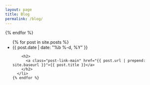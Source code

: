 ```yaml
---
layout: page
title: Blog
permalink: /blog/
---
```



<div class="home">


  <!-- {% for post in site.posts%}
  <div class="post postContent">
    <div  class="postDate"><time datetime="{{ post.date | date_to_xmlschema }}" itemprop="datePublished">{{ post.date | date: "%b %-d, %Y" }}</time>
    </div>
    <div class="postDay">
      {{post.tag}}
    </div>
    <br>
    <div class="postTitle">
    <a class='postLink' href="{{post.url}}">{{post.title}}</a>
    </div>
    <div class="postExt">
   {{ post.content | strip_html | truncatewords:20}}
    </div>
  </div> -->


  {% endfor %}
  <ul class="post-list">
    {% for post in site.posts %}
      <li>
        <span class="post-meta-main">{{ post.date | date: "%b %-d, %Y" }}</span>

        <h2>
          <a class="post-link-main" href="{{ post.url | prepend: site.baseurl }}">{{ post.title }}</a>
        </h2>
      </li>
    {% endfor %}
  </ul>



</div>
